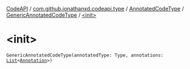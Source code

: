 [CodeAPI](../../../index.md) / [com.github.jonathanxd.codeapi.type](../../index.md) / [AnnotatedCodeType](../index.md) / [GenericAnnotatedCodeType](index.md) / [&lt;init&gt;](.)

# &lt;init&gt;

`GenericAnnotatedCodeType(annotatedType: Type, annotations: `[`List`](https://kotlinlang.org/api/latest/jvm/stdlib/kotlin.collections/-list/index.html)`<`[`Annotation`](../../../com.github.jonathanxd.codeapi.base/-annotation/index.md)`>)`